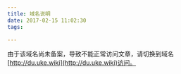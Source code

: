 ```yaml
---
title: 域名说明
date: 2017-02-15 11:02:30
tags:

---
```


由于该域名尚未备案，导致不能正常访问文章，请切换到域名 [http://du.uke.wiki](http://du.uke.wiki)访问。
